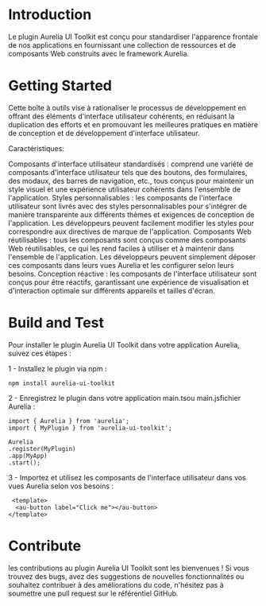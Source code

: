 # Introduction 
Le plugin Aurelia UI Toolkit est conçu pour standardiser l'apparence frontale de nos applications en fournissant une collection de ressources et de composants Web construits avec le framework Aurelia. 

# Getting Started

Cette boîte à outils vise à rationaliser le processus de développement en offrant des éléments d'interface utilisateur cohérents, en réduisant la duplication des efforts et en promouvant les meilleures pratiques en matière de conception et de développement d'interface utilisateur.

Caractéristiques:

Composants d'interface utilisateur standardisés : comprend une variété de composants d'interface utilisateur tels que des boutons, des formulaires, des modaux, des barres de navigation, etc., tous conçus pour maintenir un style visuel et une expérience utilisateur cohérents dans l'ensemble de l'application.
Styles personnalisables : les composants de l'interface utilisateur sont livrés avec des styles personnalisables pour s'intégrer de manière transparente aux différents thèmes et exigences de conception de l'application. Les développeurs peuvent facilement modifier les styles pour correspondre aux directives de marque de l'application.
Composants Web réutilisables : tous les composants sont conçus comme des composants Web réutilisables, ce qui les rend faciles à utiliser et à maintenir dans l'ensemble de l'application. Les développeurs peuvent simplement déposer ces composants dans leurs vues Aurelia et les configurer selon leurs besoins.
Conception réactive : les composants de l'interface utilisateur sont conçus pour être réactifs, garantissant une expérience de visualisation et d'interaction optimale sur différents appareils et tailles d'écran.

# Build and Test
Pour installer le plugin Aurelia UI Toolkit dans votre application Aurelia, suivez ces étapes :

1 - Installez le plugin via npm : 

```  
npm install aurelia-ui-toolkit
```

2 - Enregistrez le plugin dans votre application main.tsou main.jsfichier Aurelia :


  ```
import { Aurelia } from 'aurelia';
import { MyPlugin } from 'aurelia-ui-toolkit';

Aurelia
  .register(MyPlugin)
  .app(MyApp)
  .start();
```

3 - Importez et utilisez les composants de l'interface utilisateur dans vos vues Aurelia selon vos besoins :
```
 <template>
  <au-button label="Click me"></au-button>
</template>
```


# Contribute
les contributions au plugin Aurelia UI Toolkit sont les bienvenues ! Si vous trouvez des bugs, avez des suggestions de nouvelles fonctionnalités ou souhaitez contribuer à des améliorations du code, n'hésitez pas à soumettre une pull request sur le référentiel GitHub.

 

 